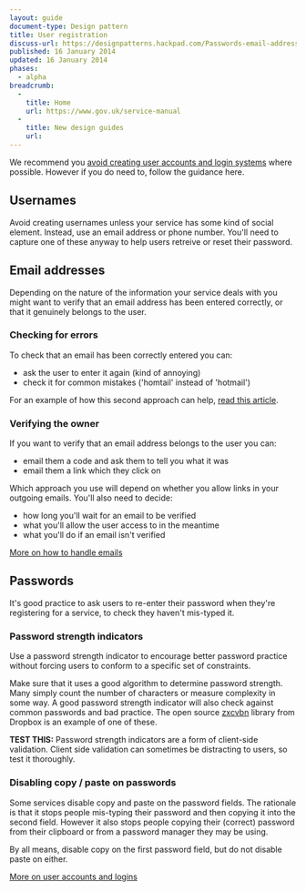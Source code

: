 ```yaml
---
layout: guide
document-type: Design pattern
title: User registration
discuss-url: https://designpatterns.hackpad.com/Passwords-email-addresses-and-logins-4dSSBUhCYjj
published: 16 January 2014
updated: 16 January 2014
phases:
  - alpha
breadcrumb:
  -
    title: Home
    url: https://www.gov.uk/service-manual
  -
    title: New design guides
    url:
---
```


We recommend you [avoid creating user accounts and login systems](https://www.gov.uk/service-manual/making-software/logins.html) where possible. However if you do need to, follow the guidance here.

<h2 class="heading-36">Usernames</h2>

Avoid creating usernames unless your service has some kind of social element. Instead, use an email address or phone number. You'll need to capture one of these anyway to help users retreive or reset their password.

<h2 class="heading-36">Email addresses</h2>

Depending on the nature of the information your service deals with you might want to verify that an email address has been entered correctly, or that it genuinely belongs to the user.

<h3 class="heading-24">Checking for errors</h3>

To check that an email has been correctly entered you can:

* ask the user to enter it again (kind of annoying)
* check it for common mistakes ('homtail' instead of 'hotmail')

For an example of how this second approach can help, [read this article](http://blog.kicksend.com/how-we-decreased-sign-up-confirmation-email-bounces-by-50/).

<h3 class="heading-24">Verifying the owner</h3>

If you want to verify that an email address belongs to the user you can:

* email them a code and ask them to tell you what it was
* email them a link which they click on

Which approach you use will depend on whether you allow links in your outgoing emails. You'll also need to decide:

* how long you'll wait for an email to be verified
* what you'll allow the user access to in the meantime
* what you'll do if an email isn't verified


[More on how to handle emails](https://www.gov.uk/service-manual/domain-names/email.html)

<h2 class="heading-36">Passwords</h2>

It's good practice to ask users to re-enter their password when they're registering for a service, to check they haven't mis-typed it.


<h3 class="heading-24">Password strength indicators</h3>

Use a password strength indicator to encourage better password practice without forcing users to conform to a specific set of constraints.

Make sure that it uses a good algorithm to determine password strength. Many simply count the number of characters or measure complexity in some way. A good password strength indicator will also check against common passwords and bad practice. The open source [zxcvbn](https://github.com/lowe/zxcvbn) library from Dropbox is an example of one of these.

**TEST THIS:** Password strength indicators are a form of client-side validation. Client side validation can sometimes be distracting to users, so test it thoroughly.


<h3 class="heading-24">Disabling copy / paste on passwords</h3>

Some services disable copy and paste on the password fields. The rationale is that it stops people mis-typing their password and then copying it into the second field. However it also stops people copying their (correct) password from their clipboard or from a password manager they may be using.

By all means, disable copy on the first password field, but do not disable paste on either.

[More on user accounts and logins](https://www.gov.uk/service-manual/making-software/logins.html)